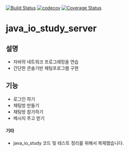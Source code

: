 [![Build Status](https://travis-ci.org/giraffeb/java_io_study_server.svg?branch=master)](https://travis-ci.org/giraffeb/java_io_study_server)
[![codecov](https://codecov.io/gh/giraffeb/java_io_study_server/branch/master/graph/badge.svg)](https://codecov.io/gh/giraffeb/java_io_study_server)
[![Coverage Status](https://coveralls.io/repos/github/giraffeb/java_io_study_server/badge.svg?branch=master)](https://coveralls.io/github/giraffeb/java_io_study_server?branch=master)

# java_io_study_server

## 설명
* 자바의 네트워크 프로그래밍을 연습
* 간단한 콘솔기반 채팅프로그램 구현

## 기능
* 로그인 하기
* 채팅방 만들기
* 채팅방 참가하기
* 메시지 주고 받기

#### 기타
 * java_io_study 코드 및 테스트 정리를 위해서 복제했습니다.
 